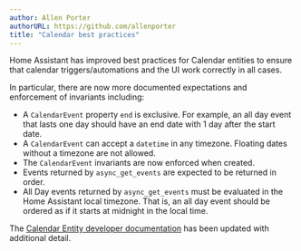 ```yaml
---
author: Allen Porter
authorURL: https://github.com/allenporter
title: "Calendar best practices"
---
```


Home Assistant has improved best practices for Calendar entities to ensure
that calendar triggers/automations and the UI work correctly in all cases.

In particular, there are now more documented expectations and enforcement of invariants including:
- A `CalendarEvent` property `end` is exclusive. For example, an all day event that lasts one day should have an end date with 1 day after the start date.
- A `CalendarEvent` can accept a `datetime` in any timezone.  Floating dates without a timezone are not allowed.
- The `CalendarEvent` invariants are now enforced when created.
- Events returned by `async_get_events` are expected to be returned in order.
- All Day events returned by `async_get_events` must be evaluated in the Home Assistant local timezone. That is, an all day event should be ordered as if it starts at midnight in the local time.

The [Calendar Entity developer documentation](/docs/core/entity/calendar) has been updated with additional detail.
